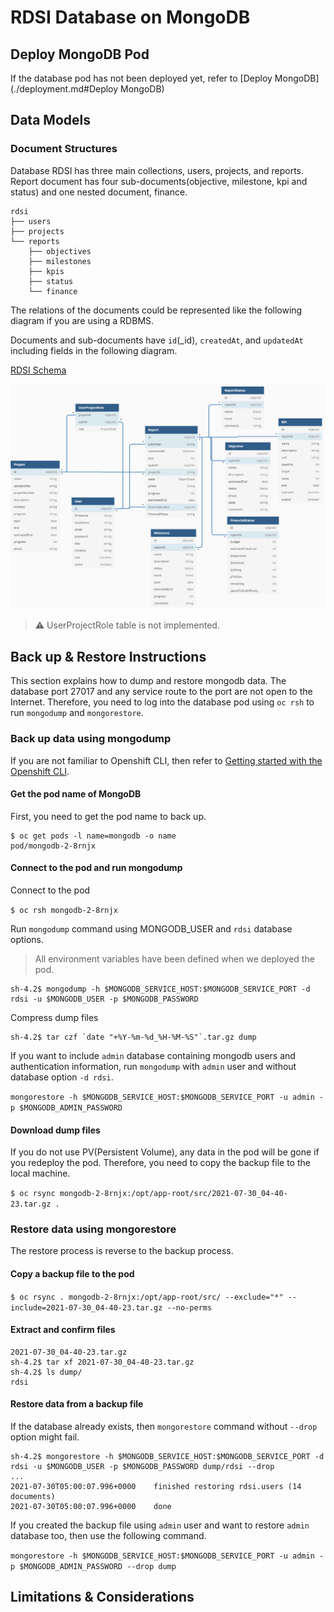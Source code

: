 # RDSI Database on MongoDB

## Deploy MongoDB Pod

If the database pod has not been deployed yet, refer to [Deploy MongoDB](./deployment.md#Deploy MongoDB)

## Data Models

### Document Structures

Database RDSI has three main collections, users, projects, and reports. Report document has four sub-documents(objective, milestone, kpi and status) and one nested document, finance.

```
rdsi
├── users
├── projects
└── reports
    ├── objectives
    ├── milestones
    ├── kpis
    ├── status
    └── finance
```

The relations of the documents could be represented like the following diagram if you are using a RDBMS.

Documents and sub-documents have `id`(_id), `createdAt`, and `updatedAt` including fields in the following diagram.

[RDSI Schema](https://dbdiagram.io/d/60d132d20c1ff875fcd5d83b)

![Relational Diagram](./images/relational-diagram.png)

> :warning: UserProjectRole table is not implemented.

## Back up & Restore Instructions

This section explains how to dump and restore mongodb data. The database port 27017 and any service route to the port are not open to the Internet. Therefore, you need to log into the database pod using `oc rsh` to run `mongodump` and `mongorestore`.

### Back up data using mongodump

If you are not familiar to Openshift CLI, then refer to [Getting started with the Openshift CLI](https://docs.openshift.com/container-platform/4.2/cli_reference/openshift_cli/getting-started-cli.html).

#### Get the pod name of MongoDB

First, you need to get the pod name to back up.

```
$ oc get pods -l name=mongodb -o name
pod/mongodb-2-8rnjx
```

#### Connect to the pod and run mongodump

Connect to the pod

`$ oc rsh mongodb-2-8rnjx`

Run `mongodump` command using MONGODB_USER and `rdsi` database options.

> All environment variables have been defined when we deployed the pod.

```
sh-4.2$ mongodump -h $MONGODB_SERVICE_HOST:$MONGODB_SERVICE_PORT -d rdsi -u $MONGODB_USER -p $MONGODB_PASSWORD
```

Compress dump files

```
sh-4.2$ tar czf `date "+%Y-%m-%d_%H-%M-%S"`.tar.gz dump
```

If you want to include `admin` database containing mongodb users and authentication information, run `mongodump` with `admin` user and without database option `-d rdsi`.

`mongorestore -h $MONGODB_SERVICE_HOST:$MONGODB_SERVICE_PORT -u admin -p $MONGODB_ADMIN_PASSWORD`

#### Download dump files

If you do not use PV(Persistent Volume), any data in the pod will be gone if you redeploy the pod. Therefore, you need to copy the backup file to the local machine.

`$ oc rsync mongodb-2-8rnjx:/opt/app-root/src/2021-07-30_04-40-23.tar.gz .`

### Restore data using mongorestore

The restore process is reverse to the backup process.

#### Copy a backup file to the pod

`$ oc rsync . mongodb-2-8rnjx:/opt/app-root/src/ --exclude="*" --include=2021-07-30_04-40-23.tar.gz --no-perms`

#### Extract and confirm files

```
2021-07-30_04-40-23.tar.gz
sh-4.2$ tar xf 2021-07-30_04-40-23.tar.gz
sh-4.2$ ls dump/
rdsi
```

#### Restore data from a backup file

If the database already exists, then `mongorestore` command without `--drop` option might fail.

```
sh-4.2$ mongorestore -h $MONGODB_SERVICE_HOST:$MONGODB_SERVICE_PORT -d rdsi -u $MONGODB_USER -p $MONGODB_PASSWORD dump/rdsi --drop
...
2021-07-30T05:00:07.996+0000	finished restoring rdsi.users (14 documents)
2021-07-30T05:00:07.996+0000	done
```

If you created the backup file using `admin` user and want to restore `admin` database too, then use the following command.

`mongorestore -h $MONGODB_SERVICE_HOST:$MONGODB_SERVICE_PORT -u admin -p $MONGODB_ADMIN_PASSWORD --drop dump`

## Limitations & Considerations